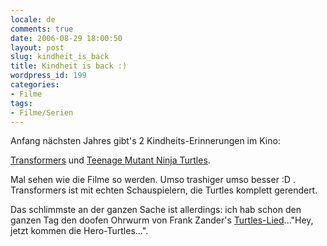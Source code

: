 ```yaml
---
locale: de
comments: true
date: 2006-08-29 18:00:50
layout: post
slug: kindheit_is_back
title: Kindheit is back :)
wordpress_id: 199
categories:
- Filme
tags:
- Filme/Serien
---
```


Anfang nächsten Jahres gibt's 2 Kindheits-Erinnerungen im Kino:

[Transformers](http://transformersmovie.com) und 
[Teenage Mutant Ninja Turtles](http://tmnt.warnerbros.com/). 

Mal sehen wie die Filme so werden. Umso trashiger umso besser :D . Transformers
ist mit echten Schauspielern, die Turtles komplett gerendert.

Das schlimmste an der ganzen Sache ist allerdings: ich hab schon den ganzen Tag
den doofen Ohrwurm von Frank Zander's
[Turtles-Lied](http://www.youtube.com/watch?v=Yh8G9d0exrA)..."Hey, jetzt kommen
die Hero-Turtles...".

